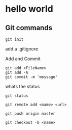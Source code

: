 # hello world

## Git commands

```
git init
```

add a .gitignore


Add and Commit
```
git add <FileName>
git add -A
git commit -m 'message'
```

whats the status
```
git status
```

```
git remote add <name> <url>
```

```
git push origin master
```

```
git checkout -b <name>
```